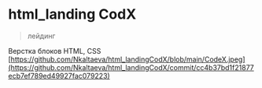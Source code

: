 # html_landing CodX
> лейдинг

Верстка блоков HTML, CSS
[https://github.com/Nkaltaeva/html_landingCodX/blob/main/CodeX.jpeg](https://github.com/Nkaltaeva/html_landingCodX/commit/cc4b37bd1f21877ecb7ef789ed49927fac079223)

